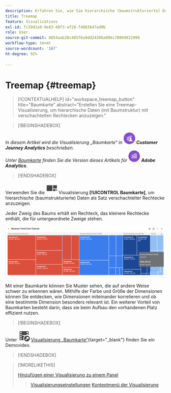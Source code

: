 ```yaml
---
description: Erfahren Sie, wie Sie hierarchische (baumstrukturierte) Daten als Satz verschachtelter Rechtecke anzeigen.
title: Treemap
feature: Visualizations
exl-id: fc39d1a9-9e83-40f3-af28-f4803647ad0b
role: User
source-git-commit: 8054aab28c405f6a9dd24306a086c78069032999
workflow-type: tm+mt
source-wordcount: '167'
ht-degree: 92%

---
```


# Treemap {#treemap}

<!-- markdownlint-disable MD034 -->

>[!CONTEXTUALHELP]
>id="workspace_treemap_button"
>title="Baumkarte"
>abstract="Erstellen Sie eine Treemap-Visualisierung, um hierarchische Daten (mit Baumstruktur) mit verschachtelten Rechtecken anzuzeigen."

<!-- markdownlint-enable MD034 -->


>[!BEGINSHADEBOX]

_In diesem Artikel wird die Visualisierung „Baumkarte“ in_ ![CustomerJourneyAnalytics](/help/assets/icons/CustomerJourneyAnalytics.svg) _**Customer Journey Analytics** beschrieben._<br/>_Unter [Baumkarte](https://experienceleague.adobe.com/de/docs/analytics/analyze/analysis-workspace/visualizations/treemap) finden Sie die Version dieses Artikels für_ ![AdobeAnalytics](/help/assets/icons/AdobeAnalytics.svg) _**Adobe Analytics**._

>[!ENDSHADEBOX]


Verwenden Sie die ![GraphTree](/help/assets/icons/GraphTree.svg) Visualisierung **[!UICONTROL Baumkarte]**, um hierarchische (baumstrukturierte) Daten als Satz verschachtelter Rechtecke anzuzeigen.

Jeder Zweig des Baums erhält ein Rechteck, das kleinere Rechtecke enthält, die für untergeordnete Zweige stehen.

![Beispiel einer Baumkarte mit Kacheln kleinerer Rechtecke, die Unterzweige darstellen.](assets/treemap.png)

Mit einer Baumkarte können Sie Muster sehen, die auf andere Weise schwer zu erkennen wären. Mithilfe der Farbe und Größe der Dimensionen können Sie entdecken, wie Dimensionen miteinander korrelieren und ob eine bestimmte Dimension besonders relevant ist. Ein weiterer Vorteil von Baumkarten besteht darin, dass sie beim Aufbau den vorhandenen Platz effizient nutzen.


>[!BEGINSHADEBOX]

Unter ![VideoCheckedOut](/help/assets/icons/VideoCheckedOut.svg) [Visualisierung „Baumkarte“](https://video.tv.adobe.com/v/334458/?quality=12&learn=on){target="_blank"} finden Sie ein Demovideo.

>[!ENDSHADEBOX]


>[!MORELIKETHIS]
>
>[Hinzufügen einer Visualisierung zu einem Panel](/help/analysis-workspace/visualizations/freeform-analysis-visualizations.md#add-visualizations-to-a-panel)
>>[Visualisierungseinstellungen](/help/analysis-workspace/visualizations/freeform-analysis-visualizations.md#settings)
>>[Kontextmenü der Visualisierung](/help/analysis-workspace/visualizations/freeform-analysis-visualizations.md#context-menu)
>


